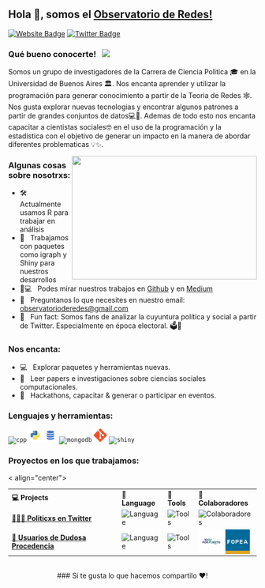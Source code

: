 <!--
**OdeRedes/OdeRedes** is a ✨ _special_ ✨ repository because its `README.md` (this file) appears on your GitHub profile.
-->

## Hola 👋, somos el [Observatorio de Redes!](https://github.com/Observatorio-de-Redes/)

[![Website Badge](https://img.shields.io/badge/Website-3b5998?style=flat-square&logo=google-chrome&logoColor=white)](https://medium.com/@O_de_R)
[![Twitter Badge](https://img.shields.io/badge/-Twitter-00acee?style=flat-square&logo=Twitter&logoColor=white)](https://twitter.com/O_de_R)


### Qué bueno conocerte! &nbsp; ![](https://visitor-badge.glitch.me/badge?page_id=Observatorio-de-Redes.Observatorio-de-Redes&style=flat-square&color=0088cc)

Somos un grupo de investigadores de la Carrera de Ciencia Politica 🎓 en la Universidad de Buenos Aires 🏛. Nos encanta aprender y utilizar la programación para generar conocimiento a partir de la Teoria de Redes 🕸. Nos gusta explorar nuevas tecnologias y encontrar algunos patrones a partir de grandes conjuntos de datos💻🧪. Ademas de todo esto nos encanta capacitar a cientistas sociales🤓 en el uso de la programación y la estadistica con el objetivo de generar un impacto en la manera de abordar diferentes problematicas 💡✨.

<img align="right" height="250" width="375" alt="" src="https://raw.githubusercontent.com/iampavangandhi/iampavangandhi/master/gifs/coder.gif" />


### Algunas cosas sobre nosotrxs:

- 🛠 &nbsp; Actualmente usamos R para trabajar en análisis <br/> 
- 🚀 &nbsp; Trabajamos con paquetes como igraph y Shiny para nuestros desarrollos 
- 👨💻 &nbsp; Podes mirar nuestros trabajos en [Github](https://github.com/Observatorio-de-Redes) y en [Medium](https://medium.com/@O_de_R)
- 💬 &nbsp; Preguntanos lo que necesites en nuestro email: observatorioderedes@gmail.com
- 👾 &nbsp; Fun fact: Somos fans de analizar la cuyuntura política y social a partir de Twitter. Especialmente en época electoral. 🗳🥰


### Nos encanta:

- 💻 &nbsp; Explorar paquetes y herramientas nuevas.
- 📰 &nbsp; Leer papers e investigaciones sobre ciencias sociales computacionales.
- 🍕 &nbsp; Hackathons, capacitar & generar o participar en eventos.


### Lenguajes y herramientas:

<code><img height="27" src="https://new.library.arizona.edu/sites/default/files/styles/featured_image/public/featured_media/rprogramming.png?itok=tW_Lc4a8" alt="cpp"></code>
<code><img height="27" src="https://raw.githubusercontent.com/github/explore/80688e429a7d4ef2fca1e82350fe8e3517d3494d/topics/python/python.png" alt="python"></code>
<code><img height="27" src="https://raw.githubusercontent.com/github/explore/80688e429a7d4ef2fca1e82350fe8e3517d3494d/topics/sql/sql.png" alt="sql"></code>
<code><img height="27" src="https://encrypted-tbn0.gstatic.com/images?q=tbn%3AANd9GcSTTzPAw-55ssm1Im594xYZ9eRQu2JylrkYLg&usqp=CAU" alt="mongodb"></code>
<code><img height="27" src="https://raw.githubusercontent.com/devicons/devicon/master/icons/git/git-original.svg" alt="git"></code>
<code><img height="27" src="https://blog.efpsa.org/wp-content/uploads/2019/04/pic1.png" alt="shiny"></code>

<!--
<code><img height="25" src="https://raw.githubusercontent.com/github/explore/80688e429a7d4ef2fca1e82350fe8e3517d3494d/topics/sass/sass.png" alt="sass"></code>
-->

### Proyectos en los que trabajamos:
 <table>
    < align="center">
      <tr border: none;>
        <td><b>💻 Projects</b></td>
        <td><b>🔬 Language</b></td>
        <td><b>🔧 Tools</b></td>
        <td><b>💜 Colaboradores </b></td>
      </tr>
      <tr>
	 <td><a align="center" href="https://github.com/Observatorio-de-Redes/politicxs-en-twitter"><b> 👨‍👩‍💼 Politicxs en Twitter</b></a></td>
        <td><img align="center" height="50" alt="Language" src="https://new.library.arizona.edu/sites/default/files/styles/featured_image/public/featured_media/rprogramming.png?itok=tW_Lc4a8"/>
        <td><img align="center" height="50"  alt="Tools" src="https://blog.efpsa.org/wp-content/uploads/2019/04/pic1.png"/>
        <td><img align="center" height="50" alt="Colaboradores" src="https://github.com/Observatorio-de-Redes/politicxs-en-twitter/raw/main/ShinyApp/www/ODERE.png"/>
      </tr>
      <tr>
        <td><a  align="center" href="https://github.com/Observatorio-de-Redes/usuariosdudosaprocedencia"><b>🤖 Usuarios de Dudosa Procedencia</b></a></td>
        <td><img align="center"  height="50"  align="center"  alt="Language" src="https://new.library.arizona.edu/sites/default/files/styles/featured_image/public/featured_media/rprogramming.png?itok=tW_Lc4a8"/>
        <td><img align="center" height="50"  align="center"  alt="Tools" src="https://github.com/mkearney/tweetbotornot/blob/master/man/figures/logo.png?raw=true"/>
        <td><img align="center" height="50" align="center"  alt="Colaboradores" src="https://github.com/Observatorio-de-Redes/usuariosdudosaprocedencia/raw/main/users_dudosos.png"/>
      </tr>
   </table>
  <br />

<div align="center">
### Si te gusta lo que hacemos compartilo ❤️!
</div>
